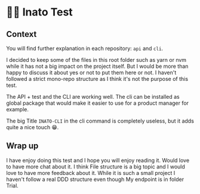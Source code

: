# 🤟🏾 Inato Test


## Context

You will find further explanation in each repository: `api` and `cli`.

I decided to keep some of the files in this root folder such as yarn or nvm while it has not a big impact on the project itself.
But I would be more than happy to discuss it about yes or not to put them here or not. I haven't followed a strict mono-repo structure as I think it's not the purpose of this test.

The API + test and the CLI are working well.
The cli can be installed as global package that would make it easier to use for a product manager for example. 

The big Title `INATO-CLI` in the cli command is completely useless, but it adds quite a nice touch 😁.


## Wrap up

I have enjoy doing this test and I hope you will enjoy reading it. Would love to have more chat about it. I think File structure is a big topic and I would love to have more feedback about it.
While it is such a small project I haven't follow a real DDD structure even though My endpoint is in folder Trial.


